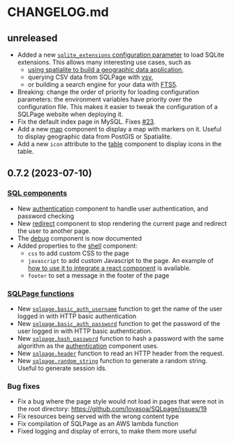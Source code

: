 # CHANGELOG.md

## unreleased

 - Added a new [`sqlite_extensions` configuration parameter](./configuration.md) to load SQLite extensions. This allows many interesting use cases, such as 
      - [using spatialite to build a geographic data application](./examples/make%20a%20geographic%20data%20application%20using%20sqlite%20extensions/),
      - querying CSV data from SQLPage with [vsv](https://github.com/nalgeon/sqlean/blob/main/docs/vsv.md),
      - or building a search engine for your data with [FTS5](https://www.sqlite.org/fts5.html).
 - Breaking: change the order of priority for loading configuration parameters: the environment variables have priority over the configuration file. This makes it easier to tweak the configuration of a SQLPage website when deploying it.
 - Fix the default index page in MySQL. Fixes [#23](https://github.com/lovasoa/SQLpage/issues/23).
 - Add a new [map](https://sql.ophir.dev/documentation.sql?component=map#component) component to display a map with markers on it. Useful to display geographic data from PostGIS or Spatialite.
 - Add a new `icon` attribute to the [table](https://sql.ophir.dev/documentation.sql?component=table#component) component to display icons in the table.

## 0.7.2 (2023-07-10)

### [SQL components](https://sql.ophir.dev/documentation.sql)

 - New [authentication](https://sql.ophir.dev/documentation.sql?component=authentication#component) component to handle user authentication, and password checking
 - New [redirect](https://sql.ophir.dev/documentation.sql?component=redirect#component) component to stop rendering the current page and redirect the user to another page.
 - The [debug](https://sql.ophir.dev/documentation.sql?component=debug#component) component is now documented
 - Added properties to the [shell](https://sql.ophir.dev/documentation.sql?component=shell#component) component:
    - `css` to add custom CSS to the page
    - `javascript` to add custom Javascript to the page. An example of [how to use it to integrate a react component](https://github.com/lovasoa/SQLpage/tree/main/examples/using%20react%20and%20other%20custom%20scripts%20and%20styles) is available.
    - `footer` to set a message in the footer of the page

### [SQLPage functions](https://sql.ophir.dev/functions.sql)

 - New [`sqlpage.basic_auth_username`](https://sql.ophir.dev/functions.sql?function=basic_auth_username#function) function to get the name of the user logged in with HTTP basic authentication
 - New [`sqlpage.basic_auth_password`](https://sql.ophir.dev/functions.sql?function=basic_auth_password#function) function to get the password of the user logged in with HTTP basic authentication.
 - New [`sqlpage.hash_password`](https://sql.ophir.dev/functions.sql?function=hash_password#function) function to hash a password with the same algorithm as the [authentication](https://sql.ophir.dev/documentation.sql?component=authentication#component) component uses.
 - New [`sqlpage.header`](https://sql.ophir.dev/functions.sql?function=header#function) function to read an HTTP header from the request.
 - New [`sqlpage.random_string`](https://sql.ophir.dev/functions.sql?function=random_string#function) function to generate a random string. Useful to generate session ids.


### Bug fixes

 - Fix a bug where the page style would not load in pages that were not in the root directory: https://github.com/lovasoa/SQLpage/issues/19
 - Fix resources being served with the wrong content type
 - Fix compilation of SQLPage as an AWS lambda function
 - Fixed logging and display of errors, to make them more useful
